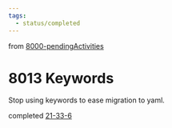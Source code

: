 ```yaml
---
tags:
  - status/completed
---
```

from [8000-pendingActivities](8000-pendingActivities.md)
# 8013 Keywords
Stop using keywords to ease migration to yaml.

completed [21-33-6](21-33-6.md)